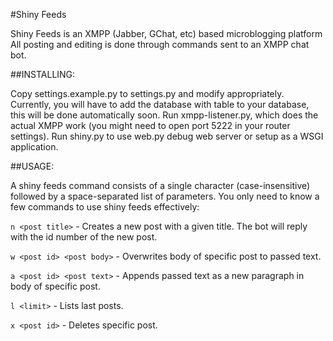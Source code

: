 #Shiny Feeds

Shiny Feeds is an XMPP (Jabber, GChat, etc) based microblogging platform All posting and editing 
is done through commands sent to an XMPP chat bot.

##INSTALLING:

Copy settings.example.py to settings.py and modify appropriately. Currently, you will have to add the
database with table to your database, this will be done automatically soon. Run xmpp-listener.py, which 
does the actual XMPP work (you might need to open port 5222 in your router settings). Run 
shiny.py to use web.py debug web server or setup as a WSGI application.

##USAGE: 

A shiny feeds command consists of a single character (case-insensitive) followed by a 
space-separated list of parameters. You only need to know a few commands to use shiny feeds effectively:

`n <post title>` - Creates a new post with a given title. The bot will reply with the id number of the new post.

`w <post id> <post body>` - Overwrites body of specific post to passed text.

`a <post id> <post text>` - Appends passed text as a new paragraph in body of specific post.

`l <limit>` - Lists <limit> last posts.

`x <post id>` - Deletes specific post.



